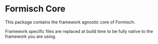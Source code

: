 # Formisch Core

This package contains the framework agnostic core of Formisch.

Framework specific files are replaced at build time to be fully native to the framework you are using.
